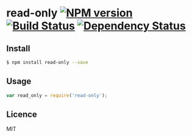 # read-only [![NPM version](https://badge.fury.io/js/read-only.svg)](http://badge.fury.io/js/read-only) [![Build Status](https://travis-ci.org/villadora/read-only.svg?branch=master)](https://travis-ci.org/villadora/read-only) [![Dependency Status](https://gemnasium.com/villadora/read-only.svg)](https://gemnasium.com/villadora/read-only)

<!-- description -->

## Install

```bash
$ npm install read-only --save
```

## Usage

```js
var read_only = require('read-only');
```

## Licence

MIT
<!-- do not want to make nodeinit to complicated, you can edit this whenever you want. -->